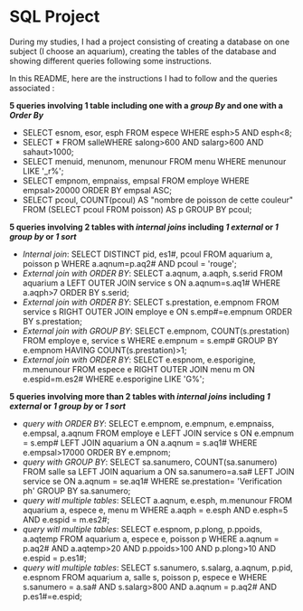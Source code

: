 # SQL Project

During my studies, I had a project consisting of creating a database on one subject (I choose an aquarium), creating the tables of the database and showing different queries following some instructions.

In this README, here are the instructions I had to follow and the queries associated :

**5 queries involving 1 table including one with a *group By* and one with a *Order By***

* SELECT esnom, esor, esph FROM espece WHERE esph>5 AND esph<8;
* SELECT * FROM salleWHERE salong>600 AND salarg>600 AND sahaut>1000;
* SELECT menuid, menunom, menunour FROM menu WHERE menunour LIKE '_r%';
* SELECT empnom, empnaiss, empsal FROM employe WHERE empsal>20000 ORDER BY empsal ASC;
* SELECT pcoul, COUNT(pcoul) AS "nombre de poisson de cette couleur" FROM (SELECT pcoul FROM poisson) AS p GROUP BY pcoul;

**5 queries involving 2 tables with *internal joins* including *1 external* or *1 group by* or *1 sort***

* *Internal join*: SELECT DISTINCT pid, es1#, pcoul FROM aquarium a, poisson p WHERE a.aqnum=p.aq2# AND pcoul = 'rouge'; 
* *External join with ORDER BY*: SELECT a.aqnum, a.aqph, s.serid FROM aquarium a LEFT OUTER JOIN service s ON a.aqnum=s.aq1# WHERE a.aqph>7 ORDER BY s.serid;
* *External join with ORDER BY*: SELECT s.prestation, e.empnom FROM service s RIGHT OUTER JOIN employe e ON s.emp#=e.empnum ORDER BY s.prestation;
* *External join with GROUP BY*: SELECT e.empnom, COUNT(s.prestation) FROM employe e, service s WHERE  e.empnum = s.emp# GROUP BY  e.empnom HAVING 	COUNT(s.prestation)>1;
* *External join with ORDER BY*: SELECT e.espnom, e.esporigine, m.menunour FROM espece e RIGHT OUTER JOIN menu m ON e.espid=m.es2# WHERE e.esporigine LIKE 'G%';

**5 queries involving more than 2 tables with *internal joins* including *1 external* or *1 group by* or *1 sort***

* *query with ORDER BY*: SELECT e.empnom, e.empnum, e.empnaiss, e.empsal, a.aqnum FROM employe e LEFT JOIN service s ON e.empnum = s.emp# LEFT JOIN aquarium a ON a.aqnum = s.aq1# WHERE e.empsal>17000 ORDER BY e.empnom;
* *query with GROUP BY*: SELECT sa.sanumero, COUNT(sa.sanumero) FROM salle sa LEFT JOIN aquarium a ON sa.sanumero=a.sa# LEFT JOIN service se ON a.aqnum = se.aq1# WHERE se.prestation= 'Verification ph' GROUP BY sa.sanumero;
* *query witl multiple tables*: SELECT a.aqnum, e.esph, m.menunour FROM aquarium a, espece e, menu m WHERE a.aqph = e.esph AND e.esph=5 AND e.espid = m.es2#;
* *query witl multiple tables*: SELECT e.espnom, p.plong, p.ppoids, a.aqtemp FROM aquarium a, espece e, poisson p WHERE a.aqnum = p.aq2# AND a.aqtemp>20 AND p.ppoids>100 AND p.plong>10 AND e.espid = p.es1#;
* *query witl multiple tables*: SELECT s.sanumero, s.salarg, a.aqnum, p.pid, e.espnom FROM aquarium a, salle s, poisson p, espece e WHERE s.sanumero = a.sa# AND s.salarg>800 AND a.aqnum = p.aq2# AND p.es1#=e.espid;



